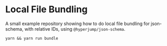 # Local File Bundling

A small example repository showing how to do local file bundling for json-schema, with relative IDs, using `@hyperjump/json-schema`.

```
yarn && yarn run bundle
```
